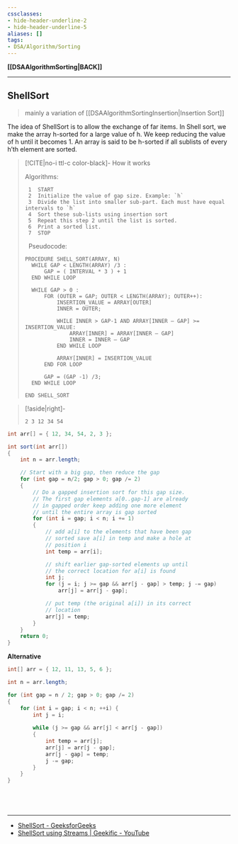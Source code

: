 ```yaml
---
cssclasses:
- hide-header-underline-2
- hide-header-underline-5
aliases: []
tags:
- DSA/Algorithm/Sorting 
---
```

**[[DSAAlgorithmSorting|BACK]]**

---
## ShellSort
> mainly a variation of [[DSAAlgorithmSortingInsertion|Insertion Sort]]

The idea of ShellSort is to allow the exchange of far items. In Shell sort, we make the array h-sorted for a large value of h. We keep reducing the value of h until it becomes 1. An array is said to be h-sorted if all sublists of every h’th element are sorted.
>[!CITE|no-i ttl-c color-black]- How it works
>
> Algorithms:
> ```
>  1  START
>  2  Initialize the value of gap size. Example: `h`
>  3  Divide the list into smaller sub-part. Each must have equal intervals to `h`
>  4  Sort these sub-lists using insertion sort
>  5  Repeat this step 2 until the list is sorted.
>  6  Print a sorted list.
>  7  STOP
> ```
> &nbsp;
> Pseudocode:
> ```
> PROCEDURE SHELL_SORT(ARRAY, N)  
> 	WHILE GAP < LENGTH(ARRAY) /3 :
> 		GAP = ( INTERVAL * 3 ) + 1
> 	END WHILE LOOP
> 	
> 	WHILE GAP > 0 :
> 		FOR (OUTER = GAP; OUTER < LENGTH(ARRAY); OUTER++):
> 			INSERTION_VALUE = ARRAY[OUTER]
> 			INNER = OUTER;
> 			
> 			WHILE INNER > GAP-1 AND ARRAY[INNER – GAP] >= INSERTION_VALUE:
> 				ARRAY[INNER] = ARRAY[INNER – GAP]
> 				INNER = INNER – GAP
> 			END WHILE LOOP
> 			
> 			ARRAY[INNER] = INSERTION_VALUE
> 		END FOR LOOP
> 		
> 		GAP = (GAP -1) /3;
> 	END WHILE LOOP
> 	
> END SHELL_SORT
> ```

>[!aside|right]-
> ```
> 2 3 12 34 54 
> ```

```java
int arr[] = { 12, 34, 54, 2, 3 };

int sort(int arr[])
{
	int n = arr.length;

	// Start with a big gap, then reduce the gap
	for (int gap = n/2; gap > 0; gap /= 2)
	{
		// Do a gapped insertion sort for this gap size.
		// The first gap elements a[0..gap-1] are already
		// in gapped order keep adding one more element
		// until the entire array is gap sorted
		for (int i = gap; i < n; i += 1)
		{
			// add a[i] to the elements that have been gap
			// sorted save a[i] in temp and make a hole at
			// position i
			int temp = arr[i];

			// shift earlier gap-sorted elements up until
			// the correct location for a[i] is found
			int j;
			for (j = i; j >= gap && arr[j - gap] > temp; j -= gap)
				arr[j] = arr[j - gap];

			// put temp (the original a[i]) in its correct
			// location
			arr[j] = temp;
		}
	}
	return 0;
}
```

**Alternative**
```java
int[] arr = { 12, 11, 13, 5, 6 };

int n = arr.length;

for (int gap = n / 2; gap > 0; gap /= 2)
{
	for (int i = gap; i < n; ++i) {
		int j = i;
	
		while (j >= gap && arr[j] < arr[j - gap])
		{
			int temp = arr[j];
			arr[j] = arr[j - gap];
			arr[j - gap] = temp;
			j -= gap;
		}
	}
}
```

<br>

# 
---
- [ShellSort - GeeksforGeeks](https://www.geeksforgeeks.org/shellsort/)
- [ShellSort using Streams | Geekific - YouTube](https://www.youtube.com/watch?v=IViqgakt-Eg)